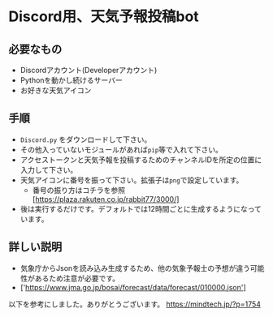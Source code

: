 # Discord用、天気予報投稿bot
## 必要なもの
- Discordアカウント(Developerアカウント)
- Pythonを動かし続けるサーバー
- お好きな天気アイコン

## 手順
- ```Discord.py``` をダウンロードして下さい。
- その他入っていないモジュールがあれば```pip```等で入れて下さい。
- アクセストークンと天気予報を投稿するためのチャンネルIDを所定の位置に入力して下さい。
- 天気アイコンに番号を振って下さい。拡張子は```png```で設定しています。
  - 番号の振り方はコチラを参照[https://plaza.rakuten.co.jp/rabbit77/3000/]
- 後は実行するだけです。デフォルトでは12時間ごとに生成するようになっています。

## 詳しい説明
- 気象庁からJsonを読み込み生成するため、他の気象予報士の予想が違う可能性があるため注意が必要です。
- ['https://www.jma.go.jp/bosai/forecast/data/forecast/010000.json']

以下を参考にしました。ありがとうございます。
https://mindtech.jp/?p=1754
